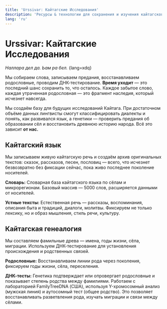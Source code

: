 ```yaml
---
title: 'Urssivar: Кайтагские Исследования'
description: 'Ресурсы & технологии для сохранения и изучения кайтагского языка, культуры, истории, и народа.'
lang: 'ru'
---
```


# Urssivar: Кайтагские Исследования

*Наллара дел да. Ьам ра бел.* {lang=xdq}

Мы собираем слова, записываем предания, восстанавливаем родословные, проводим ДНК-тестирование.
**Время уходит** — это последний шанс сохранить то, что осталось.
Каждое забытое слово, каждая утраченная родословная — это фрагмент наследия, который исчезнет навсегда.

<VillageMap />

Мы создаём базу для будущих исследований Кайтага.
При достаточном объёме данных лингвисты смогут классифицировать диалекты и понять, как развивался язык,
а генетики — проверить предания об образовании сёл и восстановить древнюю историю народа.
Всё это зависит **от нас.**

## <ULink to="https://codex.urssivar.com/ru">Кайтагский язык</ULink>

Мы записываем живую кайтагскую речь и создаём архив оригинальных текстов: сказок, рассказов, песен,
пословиц
—
всего, что исчезнет безвозвратно без фиксации сейчас, пока живо последнее поколение носителей.

**Словарь:** Словарная база кайтагского языка по сёлам и микрорегионам.
Базовый массив — 5000 слов, расширяется данными от носителей.

**Устные тексты:** Естественная речь — рассказы, воспоминания, описания быта и традиций,
диалоги, молитвы. Фиксируем не только лексику, но и образ мышления, стиль речи, культуру.

## <ULink to="https://www.familytreedna.com/groups/kaitag/about">Кайтагская генеалогия</ULink>

Мы составляем фамильные древа — имена, годы жизни, сёла, миграции.
Используем ДНК-тестирование для установления происхождения и родственных связей.

**Родословные:** Восстанавливаем линии рода через поколения, фиксируем годы жизни, сёла,
переселения.

**ДНК-тесты:** Генетика подтверждает или опровергает родословные и показывает степень
родства
между фамилиями.
Работаем с лабораторией FamilyTreeDNA (США), используя Y-хромосомный анализ (мужская линия) и аутосомный
тест (общее родство).
Это позволяет восстанавливать разветвления рода, изучать миграции и связи между сёлами.

<Stamp />
